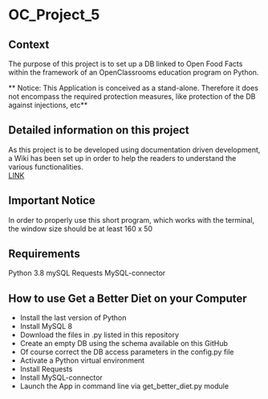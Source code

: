 # OC_Project_5

## Context
The purpose of this project is to set up a DB linked to Open Food Facts within the framework of an OpenClassrooms education program on Python.

** Notice: This Application is conceived as a stand-alone. Therefore it does not encompass the required protection measures, like protection of the DB against injections, etc**

## Detailed information on this project
As this project is to be developed using documentation driven development, a Wiki has been set up in order to help the readers to understand the various functionalities.  
[LINK](https://github.com/Fabrice-64/OC_Project_5/wiki)

## Important Notice
In order to properly use this short program, which works with the terminal, the window size should be at least 160 x 50

## Requirements
Python 3.8
mySQL
Requests
MySQL-connector

## How to use Get a Better Diet on your Computer
* Install the last version of Python
* Install MySQL 8
* Download the files in .py listed in this repository
* Create an empty DB using the schema available on this GitHub
* Of course correct the DB access parameters in the config.py file
* Activate a Python virtual environment
* Install Requests
* Install MySQL-connector
* Launch the App in command line via get_better_diet.py module

